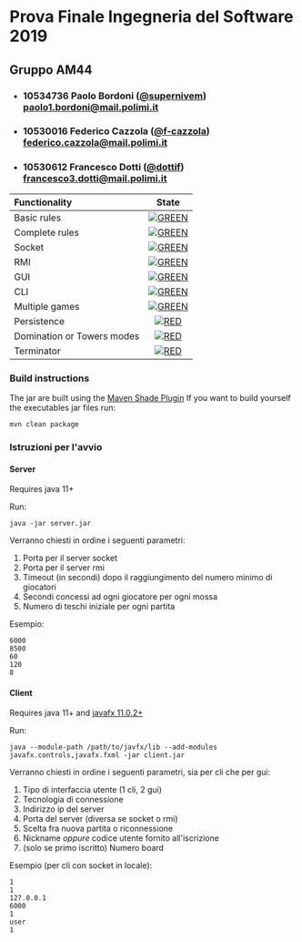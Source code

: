 # Prova Finale Ingegneria del Software 2019
## Gruppo AM44

- ###   10534736    Paolo Bordoni ([@supernivem](https://github.com/supernivem))<br>paolo1.bordoni@mail.polimi.it
- ###   10530016    Federico Cazzola ([@f-cazzola](https://github.com/f-cazzola))<br>federico.cazzola@mail.polimi.it
- ###   10530612    Francesco Dotti ([@dottif](https://github.com/xX-1337-Xx))<br>francesco3.dotti@mail.polimi.it

| Functionality | State |
|:-----------------------|:------------------------------------:|
| Basic rules | [![GREEN](https://placehold.it/15/44bb44/44bb44)](#) |
| Complete rules | [![GREEN](https://placehold.it/15/44bb44/44bb44)](#) |
| Socket | [![GREEN](https://placehold.it/15/44bb44/44bb44)](#) |
| RMI | [![GREEN](https://placehold.it/15/44bb44/44bb44)](#) |
| GUI | [![GREEN](https://placehold.it/15/44bb44/44bb44)](#) |
| CLI | [![GREEN](https://placehold.it/15/44bb44/44bb44)](#) |
| Multiple games | [![GREEN](https://placehold.it/15/44bb44/44bb44)](#) |
| Persistence | [![RED](https://placehold.it/15/f03c15/f03c15)](#) |
| Domination or Towers modes | [![RED](https://placehold.it/15/f03c15/f03c15)](#) |
| Terminator | [![RED](https://placehold.it/15/f03c15/f03c15)](#) |

<!--
[![RED](https://placehold.it/15/f03c15/f03c15)](#)
[![YELLOW](https://placehold.it/15/ffdd00/ffdd00)](#)
[![GREEN](https://placehold.it/15/44bb44/44bb44)](#)
-->


### Build instructions

The jar are built using the [Maven Shade Plugin](https://maven.apache.org/plugins/maven-shade-plugin/)
If you want to build yourself the executables jar files run:
```
mvn clean package
```

### Istruzioni per l'avvio
#### Server
Requires java 11+ 

Run:
```
java -jar server.jar
```

Verranno chiesti in ordine i seguenti parametri:
1. Porta per il server socket
2. Porta per il server rmi
3. Timeout (in secondi) dopo il raggiungimento del numero minimo di giocatori
4. Secondi concessi ad ogni giocatore per ogni mossa
5. Numero di teschi iniziale per ogni partita

Esempio:
```
6000
8500
60
120
8
```

#### Client
Requires java 11+ and [javafx 11.0.2+](https://openjfx.io/)

Run:
```
java --module-path /path/to/javfx/lib --add-modules javafx.controls,javafx.fxml -jar client.jar
````

Verranno chiesti in ordine i seguenti parametri, sia per cli che per gui:
1. Tipo di interfaccia utente (1 cli, 2 gui)
2. Tecnologia di connessione
3. Indirizzo ip del server
4. Porta del server (diversa se socket o rmi)
5. Scelta fra nuova partita o riconnessione
6. Nickname *oppure* codice utente fornito all'iscrizione
7. (solo se primo iscritto) Numero board

Esempio (per cli con socket in locale):
```
1
1
127.0.0.1
6000
1
user
1
```
